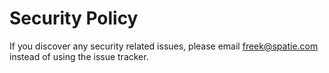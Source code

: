 # Security Policy

If you discover any security related issues, please email freek@spatie.com instead of using the issue tracker.
